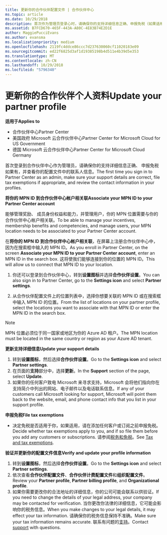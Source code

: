 ```yaml
---
title: 更新你的合作伙伴配置文件 | 合作伙伴中心
ms.topic: article
ms.date: 10/29/2018
description: 首次作为管理员登录心时，请确保你的支持详细信息正确、申报免税（如果适用），并在个人资料中查看联系信息。
ms.assetid: B7FCD670-465F-443A-A80C-4E83B74E2D1E
author: MaggiePucciEvans
ms.author: evansma
ms.localizationpriority: medium
ms.openlocfilehash: 2119fc4ddce86ccc7d237630060cf11020183e09
ms.sourcegitcommit: ed22f6825d3af1d19385198b4d511e4b39d5e353
ms.translationtype: MT
ms.contentlocale: zh-CN
ms.lasthandoff: 10/29/2018
ms.locfileid: "5796340"
---
```

# <a name="update-your-partner-profile"></a><span data-ttu-id="fe1b0-103">更新你的合作伙伴个人资料</span><span class="sxs-lookup"><span data-stu-id="fe1b0-103">Update your partner profile</span></span>

**<span data-ttu-id="fe1b0-104">适用于</span><span class="sxs-lookup"><span data-stu-id="fe1b0-104">Applies to</span></span>**

-  <span data-ttu-id="fe1b0-105">合作伙伴中心</span><span class="sxs-lookup"><span data-stu-id="fe1b0-105">Partner Center</span></span>
-  <span data-ttu-id="fe1b0-106">美国政府 Microsoft 云合作伙伴中心</span><span class="sxs-lookup"><span data-stu-id="fe1b0-106">Partner Center for Microsoft Cloud for US Government</span></span>
-  <span data-ttu-id="fe1b0-107">德国 Microsoft 云合作伙伴中心</span><span class="sxs-lookup"><span data-stu-id="fe1b0-107">Partner Center for Microsoft Cloud Germany</span></span>

<span data-ttu-id="fe1b0-108">首次登录到合作伙伴中心作为管理员，请确保你的支持详细信息正确、 申报免税如果有，并查看你的配置文件中的联系人信息。</span><span class="sxs-lookup"><span data-stu-id="fe1b0-108">The first time you sign in to Partner Center as an admin, make sure your support details are correct, file tax exemptions if appropriate, and review the contact information in your profiles.</span></span>


**<span data-ttu-id="fe1b0-109">将你的 MPN ID 到合作伙伴中心帐户相关联</span><span class="sxs-lookup"><span data-stu-id="fe1b0-109">Associate your MPN ID to your Partner Center account</span></span>**

<span data-ttu-id="fe1b0-110">能够管理奖励、 成员身份权益和能力，并管理用户，你的 MPN 位置需要与你的合作伙伴中心帐户相关联。</span><span class="sxs-lookup"><span data-stu-id="fe1b0-110">To be able to manage your incentives, membership benefits and competencies, and manage users, your MPN location needs to be associated to your Partner Center account.</span></span>

<span data-ttu-id="fe1b0-111">在**将你的 MPN ID 到合作伙伴中心帐户相关联**，在屏幕上注册合作伙伴中心中，因为在搜索框中输入的 MPN ID。</span><span class="sxs-lookup"><span data-stu-id="fe1b0-111">As you enroll in Partner Center, on the screen **Associate your MPN ID to your Partner Center account**, enter an MPN ID in the search box.</span></span> <span data-ttu-id="fe1b0-112">这将使我们能够连接到你的位置的 MPN ID。</span><span class="sxs-lookup"><span data-stu-id="fe1b0-112">This will allow us to connect that MPN ID to your location.</span></span>

1. <span data-ttu-id="fe1b0-113">你还可以登录到合作伙伴中心，转到**设置图标**并选择**合作伙伴设置**。</span><span class="sxs-lookup"><span data-stu-id="fe1b0-113">You can also sign in to Partner Center, go to the **Settings icon** and select **Partner settings**.</span></span>

2. <span data-ttu-id="fe1b0-114">从合作伙伴配置文件上的位置列表中，选择你想要关联的 MPN ID 或在搜索框中输入 MPN ID 的位置。</span><span class="sxs-lookup"><span data-stu-id="fe1b0-114">From the list of locations on your partner profile, select the locations you want to associate with that MPN ID or enter the MPN ID in the search box.</span></span>

>[!Note]
><span data-ttu-id="fe1b0-115">MPN 位置必须位于同一国家或地区为你的 Azure AD 租户。</span><span class="sxs-lookup"><span data-stu-id="fe1b0-115">The MPN location must be located in the same country or region as your Azure AD tenant.</span></span> 


**<span data-ttu-id="fe1b0-116">更新支持详细信息</span><span class="sxs-lookup"><span data-stu-id="fe1b0-116">Update your support details</span></span>** 

1.  <span data-ttu-id="fe1b0-117">转到**设置图标**，然后选择**合作伙伴设置**。</span><span class="sxs-lookup"><span data-stu-id="fe1b0-117">Go to the **Settings icon** and select **Partner settings**.</span></span>
2.  <span data-ttu-id="fe1b0-118">在页面的**支持**部分中，选择**更新**。</span><span class="sxs-lookup"><span data-stu-id="fe1b0-118">In the **Support** section of the page, select **Update**.</span></span>
3.  <span data-ttu-id="fe1b0-119">如果你的任何客户致电 Microsoft 来寻求支持，Microsoft 会将他们指向你在支持简介中列出的网站、电子邮件以及电话联系信息。</span><span class="sxs-lookup"><span data-stu-id="fe1b0-119">If any of your customers call Microsoft looking for support, Microsoft will point them back to the website, email, and phone contact info that you list in your support profile.</span></span>

**<span data-ttu-id="fe1b0-120">申报免税</span><span class="sxs-lookup"><span data-stu-id="fe1b0-120">File tax exemptions</span></span>**

-   <span data-ttu-id="fe1b0-121">决定免税是否适用于你，如果适用，请在添加任何客户或订阅之前申报免税。</span><span class="sxs-lookup"><span data-stu-id="fe1b0-121">Decide whether tax exemptions apply to you, and if so file them before you add any customers or subscriptions.</span></span> <span data-ttu-id="fe1b0-122">请参阅[税务和免税](tax-and-tax-exemptions.md)。</span><span class="sxs-lookup"><span data-stu-id="fe1b0-122">See [Tax and tax exemptions](tax-and-tax-exemptions.md).</span></span>

**<span data-ttu-id="fe1b0-123">验证并更新你的配置文件信息</span><span class="sxs-lookup"><span data-stu-id="fe1b0-123">Verify and update your profile information</span></span>**

1.  <span data-ttu-id="fe1b0-124">转到**设置图标**，然后选择**合作伙伴设置**。</span><span class="sxs-lookup"><span data-stu-id="fe1b0-124">Go to the **Settings icon** and select **Partner settings**.</span></span> 
2.  <span data-ttu-id="fe1b0-125">依次查看**合作伙伴配置文件**、**合作伙伴计费配置文件**和**组织配置文件**。</span><span class="sxs-lookup"><span data-stu-id="fe1b0-125">Review your **Partner profile**, **Partner billing profile**, and **Organizational profile**.</span></span>
3.  <span data-ttu-id="fe1b0-126">如果你需要更改你的合法地址的详细信息，你的公司可能会联系以供验证。</span><span class="sxs-lookup"><span data-stu-id="fe1b0-126">If you need to change the details of your legal address, your company may be contacted for verification.</span></span> <span data-ttu-id="fe1b0-127">当你更改你法律的详细信息，它可能会影响你的税务信息。</span><span class="sxs-lookup"><span data-stu-id="fe1b0-127">When you make changes to your legal details, it may effect your tax information.</span></span> <span data-ttu-id="fe1b0-128">请确保你的税务信息保持不准确。</span><span class="sxs-lookup"><span data-stu-id="fe1b0-128">Make sure your tax information remains accurate.</span></span> <span data-ttu-id="fe1b0-129">联系有问题的[支持](https://partner.microsoft.com/support/contact-support)。</span><span class="sxs-lookup"><span data-stu-id="fe1b0-129">Contact [support](https://partner.microsoft.com/support/contact-support) with questions.</span></span>

 

 



